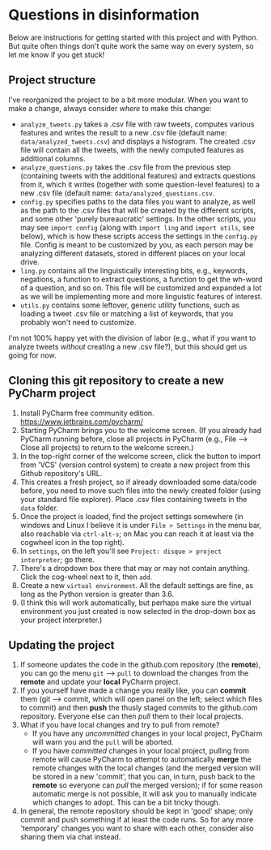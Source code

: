 # Questions in disinformation

Below are instructions for getting started with this project and with Python. But quite often things don't quite work the same way on every system, so let me know if you get stuck!

## Project structure

I've reorganized the project to be a bit more modular. When you want to make a change, always consider _where_ to make this change:

- `analyze_tweets.py` takes a .csv file with raw tweets, computes various features and writes the result to a new .csv file (default name: `data/analyzed_tweets.csv`) and displays a histogram. The created .csv file will contain all the tweets, with the newly computed features as additional columns.
- `analyze_questions.py` takes the .csv file from the previous step (containing tweets with the additional features) and extracts questions from it, which it writes (together with some question-level features) to a new .csv file (default name: `data/analyzed_questions.csv`.
- `config.py` specifies paths to the data files you want to analyze, as well as the path to the .csv files that will be created by the different scripts, and some other 'purely bureaucratic' settings. In the other scripts, you may see `import config` (along with `import ling` and `import utils`, see below), which is how these scripts access the settings in the `config.py` file. Config is meant to be customized by you, as each person may be analyzing different datasets, stored in different places on your local drive.
- `ling.py` contains all the linguistically interesting bits, e.g., keywords, negations, a function to extract questions, a function to get the wh-word of a question, and so on. This file will be customized and expanded a lot as we will be implementing more and more linguistic features of interest.
- `utils.py` contains some leftover, generic utility functions, such as loading a tweet .csv file or matching a list of keywords, that you probably won't need to customize.

I'm not 100% happy yet with the division of labor (e.g., what if you want to analyze tweets _without_ creating a new .csv file?), but this should get us going for now.

## Cloning this git repository to create a new PyCharm project

1. Install PyCharm free community edition.  https://www.jetbrains.com/pycharm/
2. Starting PyCharm brings you to the welcome screen. (If you already had PyCharm running before, close all projects in PyCharm (e.g., File --> Close all projects) to return to the welcome screen.)
3. In the top-right corner of the welcome screen, click the button to import from 'VCS' (version control system) to create a new project from this Github repository's URL.
4. This creates a fresh project, so if already downloaded some data/code before, you need to move such files into the newly created folder (using your standard file explorer). Place .csv files containing tweets in the `data` folder.
5. Once the project is loaded, find the project settings somewhere (in windows and Linux I believe it is under `File > Settings` in the menu bar, also reachable via `ctrl-alt-s`; on Mac you can reach it at least via the cogwheel icon in the top right).
6. In `settings`, on the left you'll see `Project: disque > project interpreter`; go there.
7. There's a dropdown box there that may or may not contain anything. Click the cog-wheel next to it, then `add`.
8. Create a new `virtual environment`. All the default settings are fine, as long as the Python version is greater than 3.6.
9. (I think this will work automatically, but perhaps make sure the virtual environment you just created is now selected in the drop-down box as your project interpreter.)

## Updating the project

1. If someone updates the code in the github.com repository (the **remote**), you can go the menu `git` --> `pull` to download the changes from the **remote** and update your **local** PyCharm project.
2. If you yourself have made a change you really like, you can **commit** them (git --> commit, which will open panel on the left; select which files to commit) and then **push** the thusly staged commits to the github.com repository. Everyone else can then _pull_ them to their local projects.
3. What if you have local changes and try to pull from remote?
   - If you have any _uncommitted_ changes in your local project, PyCharm will warn you and the `pull` will be aborted. 
   - If you have _committed_ changes in your local project, pulling from remote will cause PyCharm to attempt to automatically **merge** the remote changes with the local changes (and the merged version will be stored in a new 'commit', that you can, in turn, push back to the **remote** so everyone can _pull_ the merged version); if for some reason automatic merge is not possible, it will ask you to manually indicate which changes to adopt. This can be a bit tricky though.
4. In general, the remote repository should be kept in 'good' shape; only commit and push something if at least the code runs. So for any more 'temporary' changes you want to share with each other, consider also sharing them via chat instead.